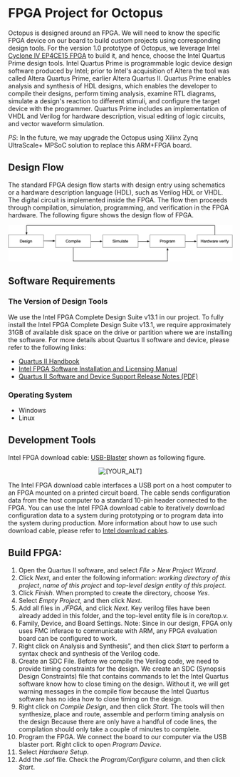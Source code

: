 # FPGA Project for Octopus

Octopus is designed around an  FPGA. We will need to know the specific FPGA device on our board to build custom projects using corresponding design tools. For the version 1.0 prototype of Octopus, we leverage Intel [Cyclone IV EP4CE15 FPGA](https://ark.intel.com/content/www/us/en/ark/products/210469/cyclone-iv-ep4ce15-fpga.html) to build it, and hence, choose the Intel Quartus Prime design tools. Intel Quartus Prime is programmable logic device design software produced by Intel; prior to Intel's acquisition of Altera the tool was called Altera Quartus Prime, earlier Altera Quartus II. Quartus Prime enables analysis and synthesis of HDL designs, which enables the developer to compile their designs, perform timing analysis, examine RTL diagrams, simulate a design's reaction to different stimuli, and configure the target device with the programmer. Quartus Prime includes an implementation of VHDL and Verilog for hardware description, visual editing of logic circuits, and vector waveform simulation. 

*PS*: In the future, we may upgrade the Octopus using Xilinx Zynq UltraScale+ MPSoC solution to replace this ARM+FPGA board.

## Design Flow

The standard FPGA design flow starts with design entry using schematics or a hardware description language (HDL), such as Verilog HDL or VHDL.  The digital circuit is implemented inside the FPGA. The flow then proceeds through compilation, simulation, programming, and verification in the FPGA hardware. The following figure shows the design flow of FPGA.

<p align="center">
   <img src="https://raw.githubusercontent.com/DeepWiSe888/Octopus/main/image/design_flow.png" alt="[YOUR_ALT]"/>
</p>

## Software Requirements

### The Version of Design Tools

We use the Intel FPGA Complete Design Suite v13.1 in our project. To fully install the Intel FPGA Complete Design Suite v13.1, we require approximately 31GB of available disk space on the drive or partition where we are installing the software. For more details about Quartus II software and device, please refer to the following links:

-  [Quartus II Handbook](https://www.altera.com/content/dam/altera-www/global/en_US/pdfs/literature/hb/qts/archives/quartusii_handbook_archive_131.pdf)
-  [Intel FPGA Software Installation and Licensing Manual](https://www.altera.com/content/altera-www/global/en_us/index/documentation/esc1425946071433.html)
-  [Quartus II Software and Device Support Release Notes (PDF)](https://www.altera.com/content/dam/altera-www/global/en_US/pdfs/literature/rn/archives/rn_qts_131_dev_support.pdf)



### Operating System

- Windows
- Linux



## Development Tools

Intel FPGA download cable: [USB-Blaster](https://www.intel.com/content/dam/www/programmable/us/en/pdfs/literature/ug/ug_usb_blstr.pdf) shown as following figure. 

<p align="center">
   <img src="https://www.mouser.sg/images/marketingid/2013/img/113604559.png?v=050521.0820" alt="[YOUR_ALT]"/>
</p>

The Intel FPGA download cable interfaces a USB port on a host computer to an FPGA mounted on a printed circuit board. The cable sends configuration data from the host computer to a standard 10-pin header connected to the FPGA. You can use the Intel FPGA download cable to iteratively download configuration data to a system during prototyping or to program data into the system during production. More information about how to use such download cable, please refer to [Intel download cables](https://www.intel.com/content/www/us/en/programmable/products/boards_and_kits/download-cables.html).

## Build FPGA:

1. Open the Quartus II software, and select *FIle > New Project Wizard*.
2. Click *Next*, and enter the following information: *working directory of this project*, *name of this project* and *top-level design entity of this project*.
3. Click *Finish*. When prompted to create the directory, choose *Yes*. 
4. Select *Empty Project,* and then click *Next*.   
5. Add all files in *./FPGA*, and click *Next*. Key verilog files have been already added in this folder, and the top-level entity file is in core/top.v. 
6. Family, Device, and Board Settings. Note: Since in our design, FPGA only uses FMC inferace to communicate with ARM, any FPGA evaluation board can be configured to work.
7. Right click on Analysis and Synthesis”, and then click *Start* to perform a syntax check and synthesis of the Verilog code.
8. Create an SDC File. Before we compile the Verilog code, we need to provide timing constraints for the design. We create an SDC (Synopsis Design Constraints) file that contains commands to let the Intel Quartus software know how to close timing on the design. Without it, we will get warning messages in the compile flow because the Intel Quartus software has no idea how to close timing on the design.  
9. Right click on *Compile Design,* and then click *Start*. The tools will then synthesize, place and route, assemble and perform timing analysis on the design Because there are only have a handful of code lines, the compilation should only take a couple of minutes to complete.
10. Program the FPGA. We connect the board to our computer via the USB blaster port. Right click to open *Program Device*.
11. Select *Hardware Setup*.
12. Add the .sof file. Check the *Program/Configure* column, and then click *Start*.
